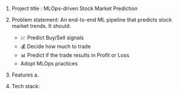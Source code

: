 1. Project title : MLOps-driven Stock Market Prediction

2. Problem statement: An end-to-end ML pipeline that predicts stock market trends. It should:
    - 📈 Predict Buy/Sell signals
    - 💰 Decide how much to trade
    - 📊 Predict if the trade results in Profit or Loss
    - Adopt MLOps practices

3. Features 
    a.

4. Tech stack: